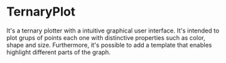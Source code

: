 TernaryPlot
===========

It's a ternary plotter with a intuitive graphical user interface. It's intended to plot grups of points each one with distinctive properties such as color, shape and size. Furthermore, it's possible to add a template that enables highlight different parts of the graph.
    
